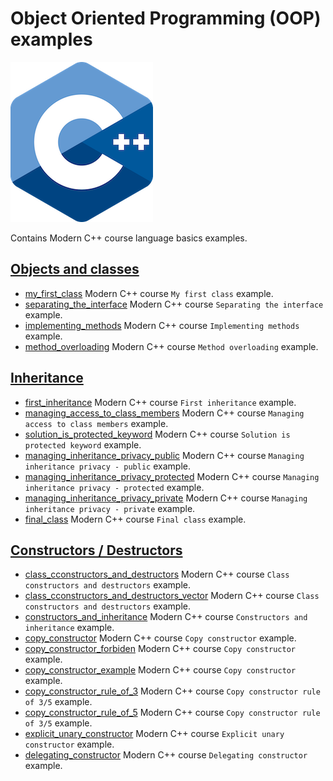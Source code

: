 # Object Oriented Programming (OOP) examples

![logo](../../docs/pictures/logo.png)

Contains Modern C++ course language basics examples.

## [Objects and classes](objects_and_classes/README.md)

* [my_first_class](objects_and_classes/my_first_class/README.md) Modern C++ course `My first class` example.
* [separating_the_interface](objects_and_classes/separating_the_interface/README.md) Modern C++ course `Separating the interface` example.
* [implementing_methods](objects_and_classes/implementing_methods/README.md) Modern C++ course `Implementing methods` example.
* [method_overloading](objects_and_classes/method_overloading/README.md) Modern C++ course `Method overloading` example.

## [Inheritance](inheritance/README.md)

* [first_inheritance](inheritance/first_inheritance/README.md) Modern C++ course `First inheritance` example.
* [managing_access_to_class_members](inheritance/managing_access_to_class_members/README.md) Modern C++ course `Managing access to class members` example.
* [solution_is_protected_keyword](inheritance/solution_is_protected_keyword/README.md) Modern C++ course `Solution is protected keyword` example.
* [managing_inheritance_privacy_public](inheritance/managing_inheritance_privacy_public/README.md) Modern C++ course `Managing inheritance privacy - public` example.
* [managing_inheritance_privacy_protected](inheritance/managing_inheritance_privacy_protected/README.md) Modern C++ course `Managing inheritance privacy - protected` example.
* [managing_inheritance_privacy_private](inheritance/managing_inheritance_privacy_private/README.md) Modern C++ course `Managing inheritance privacy - private` example.
* [final_class](inheritance/final_class/README.md) Modern C++ course `Final class` example.

## [Constructors / Destructors](constructors_destructors/README.md)

* [class_cconstructors_and_destructors](constructors_destructors/class_cconstructors_and_destructors/README.md) Modern C++ course `Class constructors and destructors` example.
* [class_cconstructors_and_destructors_vector](constructors_destructors/class_cconstructors_and_destructors_vector/README.md) Modern C++ course `Class constructors and destructors` example.
* [constructors_and_inheritance](constructors_destructors/constructors_and_inheritance/README.md) Modern C++ course `Constructors and inheritance` example.
* [copy_constructor](constructors_destructors/copy_constructor/README.md) Modern C++ course `Copy constructor` example.
* [copy_constructor_forbiden](constructors_destructors/copy_constructor_forbiden/README.md) Modern C++ course `Copy constructor` example.
* [copy_constructor_example](constructors_destructors/copy_constructor_example/README.md) Modern C++ course `Copy constructor` example.
* [copy_constructor_rule_of_3](constructors_destructors/copy_constructor_rule_of_3/README.md) Modern C++ course `Copy constructor rule of 3/5` example.
* [copy_constructor_rule_of_5](constructors_destructors/copy_constructor_rule_of_5/README.md) Modern C++ course `Copy constructor rule of 3/5` example.
* [explicit_unary_constructor](constructors_destructors/explicit_unary_constructor/README.md) Modern C++ course `Explicit unary constructor` example.
* [delegating_constructor](constructors_destructors/delegating_constructor/README.md) Modern C++ course `Delegating constructor` example.
